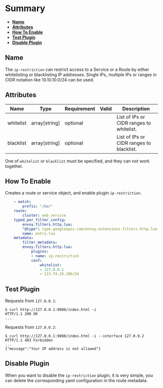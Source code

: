 <!--
#
# Licensed to the Apache Software Foundation (ASF) under one or more
# contributor license agreements.  See the NOTICE file distributed with
# this work for additional information regarding copyright ownership.
# The ASF licenses this file to You under the Apache License, Version 2.0
# (the "License"); you may not use this file except in compliance with
# the License.  You may obtain a copy of the License at
#
#     http://www.apache.org/licenses/LICENSE-2.0
#
# Unless required by applicable law or agreed to in writing, software
# distributed under the License is distributed on an "AS IS" BASIS,
# WITHOUT WARRANTIES OR CONDITIONS OF ANY KIND, either express or implied.
# See the License for the specific language governing permissions and
# limitations under the License.
#
-->

# Summary
- [**Name**](#name)
- [**Attributes**](#attributes)
- [**How To Enable**](#how-to-enable)
- [**Test Plugin**](#test-plugin)
- [**Disable Plugin**](#disable-plugin)

## Name

The `ip-restriction` can restrict access to a Service or a Route by either
whitelisting or blacklisting IP addresses. Single IPs, multiple IPs or ranges
in CIDR notation like 10.10.10.0/24 can be used.

## Attributes

| Name      | Type          | Requirement | Valid | Description                              |
| --------- | ------------- | ----------- | ----- | ---------------------------------------- |
| whitelist | array[string] | optional    |       | List of IPs or CIDR ranges to whitelist. |
| blacklist | array[string] | optional    |       | List of IPs or CIDR ranges to blacklist. |

One of `whitelist` or `blacklist` must be specified, and they can not work together.

## How To Enable

Creates a route or service object, and enable plugin `ip-restriction`.



```yaml
    - match:
        prefix: "/bar"
    route:
        cluster: web_service
    typed_per_filter_config:
        envoy.filters.http.lua:
        "@type": type.googleapis.com/envoy.extensions.filters.http.lua.v3.LuaPerRoute
        name: entry.lua
    metadata:
        filter_metadata:
        envoy.filters.http.lua:
            plugins: 
            - name: ip-restriction
            conf:
                whitelist:
                - 127.0.0.1
                - 113.74.26.106/24
```


## Test Plugin

Requests from `127.0.0.1`:

```shell
$ curl http://127.0.0.1:9080/index.html -i
HTTP/1.1 200 OK
...
```

Requests from `127.0.0.2`:

```shell
$ curl http://127.0.0.1:9080/index.html -i --interface 127.0.0.2
HTTP/1.1 403 Forbidden
...
{"message":"Your IP address is not allowed"}
```


## Disable Plugin

When you want to disable the `ip-restriction` plugin, it is very simple,
 you can delete the corresponding yaml configuration in the route metadata.
